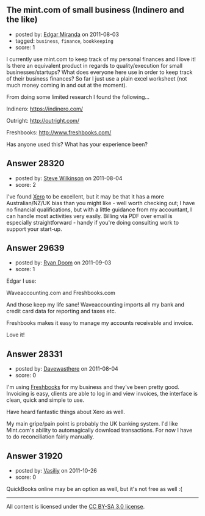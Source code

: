 ## The mint.com of small business (Indinero and the like)

- posted by: [Edgar Miranda](https://stackexchange.com/users/-1/12109-edgar-miranda) on 2011-08-03
- tagged: `business`, `finance`, `bookkeeping`
- score: 1

I currently use mint.com to keep track of my personal finances and I love it! Is there an equivalent product in regards to quality/execution  for small businesses/startups? What does everyone here use in order to keep track of their business finances? So far I just use a plain excel worksheet (not much money coming in and out at the moment).

From doing some limited research I found the following...

Indinero: https://indinero.com/

Outright: http://outright.com/

Freshbooks: http://www.freshbooks.com/

Has anyone used this? What has your experience been?


## Answer 28320

- posted by: [Steve Wilkinson](https://stackexchange.com/users/-1/2177-steve-wilkinson) on 2011-08-04
- score: 2

<p>I've found <a href="http://www.xero.com" rel="nofollow">Xero</a> to be excellent, but it may be that it has a more Australian/NZ/UK bias than you might like - well worth checking out; I have no financial qualifications, but with a little guidance from my accountant, I can handle most activities very easily.  Billing via PDF over email is especially straightforward - handy if you're doing consulting work to support your start-up.</p>



## Answer 29639

- posted by: [Ryan Doom](https://stackexchange.com/users/-1/5655-ryan-doom) on 2011-09-03
- score: 1

Edgar I use:

Waveaccounting.com and 
Freshbooks.com

And those keep my life sane!
Waveaccounting imports all my bank and credit card data for reporting and taxes etc.

Freshbooks makes it easy to manage my accounts receivable and invoice.

Love it! 


## Answer 28331

- posted by: [Davewasthere](https://stackexchange.com/users/-1/672-davewasthere) on 2011-08-04
- score: 0

I'm using [Freshbooks](http://www.freshbooks.com) for my business and they've been pretty good. Invoicing is easy, clients are able to log in and view invoices, the interface is clean, quick and simple to use.

Have heard fantastic things about Xero as well.

My main gripe/pain point is probably the UK banking system. I'd like Mint.com's ability to automagically download transactions. For now I have to do reconciliation fairly manually. 


## Answer 31920

- posted by: [Vasiliy](https://stackexchange.com/users/-1/14038-vasiliy) on 2011-10-26
- score: 0

QuickBooks online may be an option as well, but it's not free as well :(



---

All content is licensed under the [CC BY-SA 3.0 license](https://creativecommons.org/licenses/by-sa/3.0/).
